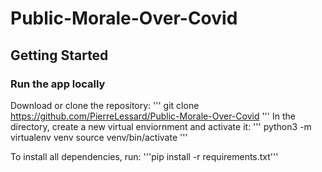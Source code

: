 # Public-Morale-Over-Covid
## Getting Started
### Run the app locally
Download or clone the repository:
'''
git clone https://github.com/PierreLessard/Public-Morale-Over-Covid
'''
In the directory, create a new virtual enviornment and activate it:
'''
python3 -m virtualenv venv
source venv/bin/activate
'''

To install all dependencies, run:
'''pip install -r requirements.txt'''
